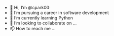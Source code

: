 - 👋 Hi, I’m @cpark00
- 👀 I’m pursuing a career in software development
- 🌱 I’m currently learning Python
- 💞️ I’m looking to collaborate on ...
- 📫 How to reach me ...

<!---
cpark00/cpark00 is a ✨ special ✨ repository because its `README.md` (this file) appears on your GitHub profile.
You can click the Preview link to take a look at your changes.
--->
